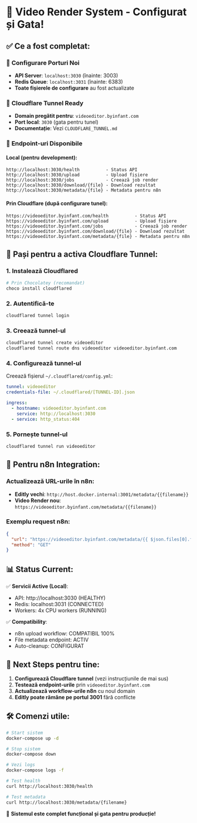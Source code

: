 # 🎉 Video Render System - Configurat și Gata!

## ✅ Ce a fost completat:

### 🔧 **Configurare Porturi Noi**
- **API Server**: `localhost:3030` (înainte: 3003)
- **Redis Queue**: `localhost:3031` (înainte: 6383)
- **Toate fișierele de configurare** au fost actualizate

### 📡 **Cloudflare Tunnel Ready**
- **Domain pregătit pentru**: `videoeditor.byinfant.com`
- **Port local**: `3030` (gata pentru tunel)
- **Documentație**: Vezi `CLOUDFLARE_TUNNEL.md`

### 🔗 **Endpoint-uri Disponibile**

#### Local (pentru development):
```
http://localhost:3030/health          - Status API
http://localhost:3030/upload          - Upload fișiere
http://localhost:3030/jobs            - Creează job render
http://localhost:3030/download/{file} - Download rezultat
http://localhost:3030/metadata/{file} - Metadata pentru n8n
```

#### Prin Cloudflare (după configurare tunel):
```
https://videoeditor.byinfant.com/health          - Status API
https://videoeditor.byinfant.com/upload          - Upload fișiere  
https://videoeditor.byinfant.com/jobs            - Creează job render
https://videoeditor.byinfant.com/download/{file} - Download rezultat
https://videoeditor.byinfant.com/metadata/{file} - Metadata pentru n8n
```

## 🚀 **Pași pentru a activa Cloudflare Tunnel:**

### 1. Instalează Cloudflared
```powershell
# Prin Chocolatey (recomandat)
choco install cloudflared
```

### 2. Autentifică-te
```bash
cloudflared tunnel login
```

### 3. Creează tunnel-ul
```bash
cloudflared tunnel create videoeditor
cloudflared tunnel route dns videoeditor videoeditor.byinfant.com
```

### 4. Configurează tunnel-ul
Creează fișierul `~/.cloudflared/config.yml`:
```yaml
tunnel: videoeditor
credentials-file: ~/.cloudflared/[TUNNEL-ID].json

ingress:
  - hostname: videoeditor.byinfant.com
    service: http://localhost:3030
  - service: http_status:404
```

### 5. Pornește tunnel-ul
```bash
cloudflared tunnel run videoeditor
```

## 🔧 **Pentru n8n Integration:**

### Actualizează URL-urile în n8n:
- **Editly vechi**: `http://host.docker.internal:3001/metadata/{{filename}}`
- **Video Render nou**: `https://videoeditor.byinfant.com/metadata/{{filename}}`

### Exemplu request n8n:
```json
{
  "url": "https://videoeditor.byinfant.com/metadata/{{ $json.files[0].filename }}",
  "method": "GET"
}
```

## 📊 **Status Current:**

✅ **Servicii Active (Local)**:
- API: http://localhost:3030 (HEALTHY)
- Redis: localhost:3031 (CONNECTED)
- Workers: 4x CPU workers (RUNNING)

✅ **Compatibility**:
- n8n upload workflow: COMPATIBIL 100%
- File metadata endpoint: ACTIV
- Auto-cleanup: CONFIGURAT

## 🎯 **Next Steps pentru tine:**

1. **Configurează Cloudflare tunnel** (vezi instrucțiunile de mai sus)
2. **Testează endpoint-urile** prin `videoeditor.byinfant.com`
3. **Actualizează workflow-urile n8n** cu noul domain
4. **Editly poate rămâne pe portul 3001** fără conflicte

## 🛠️ **Comenzi utile:**

```bash
# Start sistem
docker-compose up -d

# Stop sistem  
docker-compose down

# Vezi logs
docker-compose logs -f

# Test health
curl http://localhost:3030/health

# Test metadata
curl http://localhost:3030/metadata/{filename}
```

🎉 **Sistemul este complet funcțional și gata pentru producție!**
